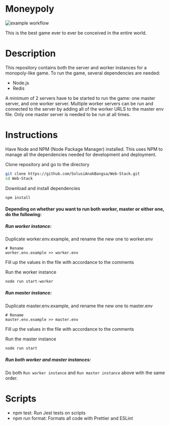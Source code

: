 # Moneypoly
![example workflow](https://github.com/nakamarusun/moneypoly/actions/workflows/node.js.yml/badge.svg)

This is the best game ever to ever be conceived in the entire world.

# Description
This repository contains both the server and worker instances for a monopoly-like game. To run the game, several dependencies are needed:
- Node.js
- Redis

A minimum of 2 servers have to be started to run the game: one master server, and one worker server.
Multiple worker servers can be run and connected to the server by adding all of the worker URLS to the master env file.
Only one master server is needed to be run at all times.

# Instructions

Have Node and NPM (Node Package Manager) installed. This uses NPM to manage all the dependencies needed for development and deployment.

Clone repository and go to the directory
```bash
git clone https://github.com/SolusiAnakBangsa/Web-Stack.git
cd Web-Stack
```

Download and install dependencies
```bash
npm install
```

#### Depending on whether you want to run both worker, master or either one, do the following:

##### Run worker instance:

Duplicate worker.env.example, and rename the new one to worker.env
```
# Rename
worker.env.example >> worker.env
```

Fill up the values in the file with accordance to the comments

Run the worker instance

```bash
node run start-worker
```

##### Run master instance:

Duplicate master.env.example, and rename the new one to master.env
```
# Rename
master.env.example >> master.env
```

Fill up the values in the file with accordance to the comments

Run the master instance

```bash
node run start
```

##### Run both worker and master instances:
Do both `Run worker instance` and `Run master instance` above with the same order.

# Scripts
- npm test: Run Jest tests on scripts
- npm run format: Formats all code with Prettier and ESLint